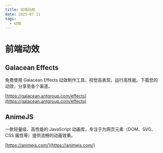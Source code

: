 ```yaml
---
title: 前端动效
date: 2025-07-11
tags:
  - 动效
---
```


# 前端动效

## Galacean Effects

免费使用 Galacean Effects 动效制作工具，视觉高表现，运行高性能。下载您的动效，分享至各个渠道。

[https://galacean.antgroup.com/effects](https://galacean.antgroup.com/effects)

## AnimeJS

一款轻量级、高性能的 JavaScript 动画库，专注于为网页元素（DOM、SVG、CSS 属性等）提供流畅的动画效果。

[https://animejs.com/](https://animejs.com/)
